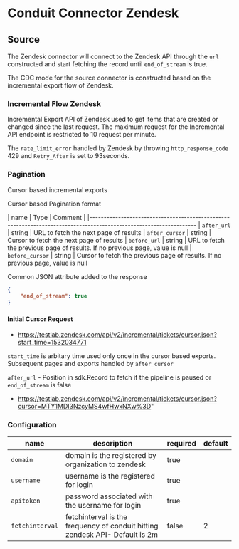 # Conduit Connector Zendesk

## Source

The Zendesk connector will connect to the Zendesk API through the `url` constructed and start fetching the record until `end_of_stream` is true. 

The CDC mode for the source connector is constructed based on the incremental export flow of Zendesk. 

### Incremental Flow Zendesk

Incremental Export API of Zendesk used to get items that are created or changed since the last request.
The maximum request for the Incremental API endpoint is restricted to 10 request per minute.

The `rate_limit_error` handled by Zendesk by throwing `http_response_code` 429 and `Retry_After` is set to 93seconds.

### Pagination
Cursor based incremental exports

Cursor based Pagination format

|   name          |   Type    |  Comment                |
|-------------------------------------------------------------------------------------------------------------------
| `after_url`     |   string  |  URL to fetch the next page of results
| `after_cursor`  |   string  |  Cursor to fetch the next page of results
| `before_url`    |   string  |  URL to fetch the previous page of results. If no previous page, value is null
| `before_cursor` |   string  |  Cursor to fetch the previous page of results. If no previous page, value is null      


Common JSON attribute added to the response

``` json
{
    "end_of_stream": true
}
```
#### Initial Cursor Request 

- https://testlab.zendesk.com/api/v2/incremental/tickets/cursor.json?start_time=1532034771 

`start_time` is arbitary time used only once in the cursor based exports. Subsequent pages and exports handled by `after_cursor`

`after_url` - Position in sdk.Record to fetch if the pipeline is paused or `end_of_stream` is false
- https://testlab.zendesk.com/api/v2/incremental/tickets/cursor.json?cursor=MTY1MDI3NzcyMS4wfHwxNXw%3D"

### Configuration

| name          | description                                                                  | required | default |
| -------       | ---------------------------------------------------------------------------  | -------- | ------- |
|`domain`       | domain is the registered by organization to zendesk                          | true     |         |
|`username`     | username is the registered for login                                         | true     |         |
|`apitoken`     | password associated with the username for login                              | true     |         |
|`fetchinterval`| fetchinterval is the frequency of conduit hitting zendesk API- Default is 2m | false    |     2   |

